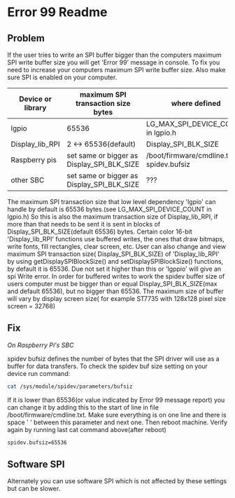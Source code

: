 # Error 99 Readme

## Problem

If the user tries to write an SPI buffer bigger than the computers maximum SPI write buffer size you will get
'Error 99' message in console. To fix you need to increase your computers maximum SPI write buffer size.
Also make sure SPI is enabled on your computer.

| Device or library | maximum SPI transaction size bytes| where defined |
| --- | --- | --- |
| lgpio | 65536 | LG_MAX_SPI_DEVICE_COUNT in lgpio.h |
| Display_lib_RPI | 2 <-> 65536(default) | Display_SPI_BLK_SIZE |
| Raspberry pis | set same or bigger as Display_SPI_BLK_SIZE | /boot/firmware/cmdline.txt spidev.bufsiz |
| other SBC | set same or bigger as Display_SPI_BLK_SIZE | ??? |

The maximum SPI transaction size that low level dependency 'lgpio' can handle by default is 65536 bytes.(see LG_MAX_SPI_DEVICE_COUNT in lgpio.h)
So this is also the maximum transaction size of Display_lib_RPI, if more than that needs to be sent
it is sent in blocks of Display_SPI_BLK_SIZE(default 65536) bytes.
Certain color 16-bit  'Display_lib_RPI' functions use buffered writes, the ones that draw bitmaps, write fonts, 
fill rectangles, clear screen, etc.  User can also change and view maximum SPI transaction size( Display_SPI_BLK_SIZE) of 'Display_lib_RPI' by using getDisplaySPIBlockSize() and 
setDisplaySPIBlockSize() functions, by default it is 65536. Due not set it higher than this or 'lgppio' will give an spi Write error.
In order for buffered writes to work the spidev buffer size of users computer must be bigger than or equal Display_SPI_BLK_SIZE(max and default 65536), 
but no bigger than 65536. The maximum size of buffer will vary by display screen size( for example ST7735  with 128x128 pixel size screen = 32768)


## Fix

*On Raspberry Pi's SBC*

spidev bufsiz defines the number of bytes that the SPI driver will use as a buffer for data transfers.
To check the  spidev buf size setting on your device run command:

```sh
cat /sys/module/spidev/parameters/bufsiz
```

If it is lower than 65536(or value indicated by Error 99 message report) you can change it by adding 
this to the start of line in file /boot/firmware/cmdline.txt.
Make sure everything is on one line and there is space ' ' between this parameter and next one.
Then reboot machine. Verify again by running last cat command above(after reboot)

```sh
spidev.bufsiz=65536
```

## Software SPI

Alternately you can use software SPI which is not affected by these settings but can be slower.
